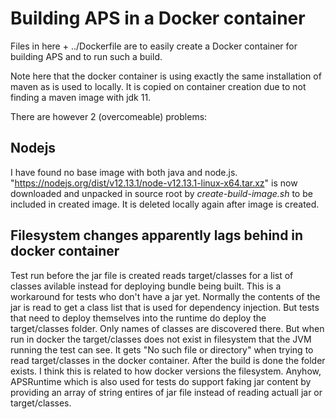 # Building APS in a Docker container

Files in here + ../Dockerfile are to easily create a Docker container for building APS and to run such a build.

Note here that the docker container is using exactly the same installation of maven as is used to locally. It is copied on container creation due to not finding a maven image with jdk 11.

There are however 2 (overcomeable) problems:

## Nodejs 

I have found no base image with both java and node.js. "https://nodejs.org/dist/v12.13.1/node-v12.13.1-linux-x64.tar.xz" is now downloaded and unpacked in source root by _create-build-image.sh_ to be included in created image. It is deleted locally again after image is created.

## Filesystem changes apparently lags behind in docker container

Test run before the jar file is created reads target/classes for a list of classes avilable instead for deploying bundle being built. This is a workaround for tests who don't have a jar yet. Normally the contents of the jar is read to get a class list that is used for dependency injection. But tests that need to deploy themselves into the runtime do deploy the target/classes folder. Only names of classes are discovered there. But when run in docker the target/classes does not exist in filesystem that the JVM running the test can see. It gets "No such file or directory" when trying to read target/classes in the docker container. After the build is done the folder exists. I think this is related to how docker versions the filesystem. Anyhow, APSRuntime which is also used for tests do support faking jar content by providing an array of string entires of jar file instead of reading actuall jar or target/classes.  

